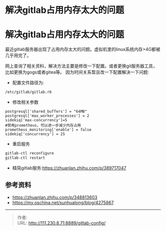 # 解决gitlab占用内存太大的问题

# 解决gitlab占用内存太大的问题
最近gitlab服务器出现了占用内存太大的问题。虚拟机里的linux系统内存>4G都被几乎用完了。

网上查询了相关资料，解决方法主要是修改一下配置。或者更换git服务器工具，比如更换为gogs或者gitea等。
因为时间关系暂且改一下配置解决一下问题:

- 配置文件路径为:
```bash
/etc/gitlab/gitlab.rb
```

- 修改相关参数
```
postgresql['shared_buffers'] = "64MB"
postgresql['max_worker_processes'] = 2
sidekiq['max-concurrency']=5
#禁用prometheus，可以进一步减少内存占用
prometheus_monitoring['enable'] = false
sidekiq['concurrency'] = 25
```

- 重启服务
```bash
gitlab-ctl reconfigure
gitlab-ctl restart
```

- 精简gitlab服务:https://zhuanlan.zhihu.com/p/389717047

## 参考资料
- https://zhuanlan.zhihu.com/p/348813603
- https://my.oschina.net/sunhualong/blog/4275867


---

> 作者:   
> URL: http://111.230.8.71:8889/gitlab-config/  


